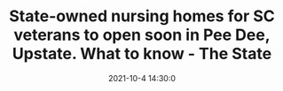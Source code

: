---
"title": "State-owned nursing homes for SC veterans to open soon in Pee Dee, Upstate. What to know - The State"
"date": "2021-10-4 14:30:0"
"feed_name": "GOOGLENEWSCONSTRUCTION"
"feed_website": "https://news.google.com/search?q=construction%2Bincident&hl=en-US&gl=US&ceid=US:en"
"feed_rss": "https://news.google.com/rss/search?q=construction%2Bincident&hl=en-US&gl=US&ceid=US:en"
"link": "https://www.thestate.com/news/politics-government/article254460598.html"
"source": "{'href': 'https://www.thestate.com', 'title': 'The State'}"
"file": "_posts/2021-1-1-8f15c68acd532c10b87728820671e5dda5bf2b08.md"
"accident": "1"
"drilling": "1"
"dead": "0"
"injured": "0"
"arrested": "0"
"place": "unknown place"
"where": "unknown site"
"causes": "unknown"
"place_uri": "unknown place"
---
